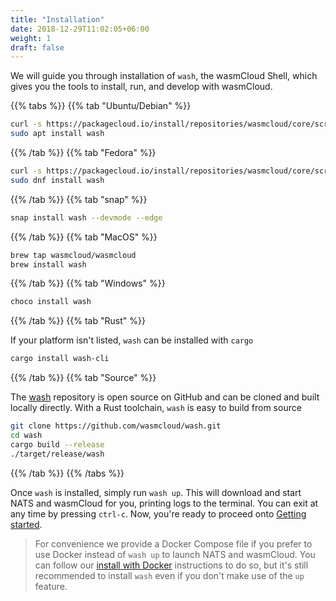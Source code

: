 ```yaml
---
title: "Installation"
date: 2018-12-29T11:02:05+06:00
weight: 1
draft: false
---
```


We will guide you through installation of `wash`, the wasmCloud Shell, which gives you the tools to install, run, and develop with wasmCloud.

{{% tabs %}}
{{% tab "Ubuntu/Debian" %}}

```bash
curl -s https://packagecloud.io/install/repositories/wasmcloud/core/script.deb.sh | sudo bash
sudo apt install wash
```

{{% /tab %}}
{{% tab "Fedora" %}}

```bash
curl -s https://packagecloud.io/install/repositories/wasmcloud/core/script.rpm.sh | sudo bash
sudo dnf install wash
```

{{% /tab %}}
{{% tab "snap" %}}

```bash
snap install wash --devmode --edge
```

{{% /tab %}}
{{% tab "MacOS" %}}

```bash
brew tap wasmcloud/wasmcloud
brew install wash
```

{{% /tab %}}
{{% tab "Windows" %}}

```bash
choco install wash
```

{{% /tab %}}
{{% tab "Rust" %}}

If your platform isn't listed, `wash` can be installed with `cargo`

```bash
cargo install wash-cli
```

{{% /tab %}}
{{% tab "Source" %}}

The [wash](https://github.com/wasmcloud/wash) repository is open source on GitHub and can be cloned and built locally directly. With a Rust toolchain, `wash` is easy to build from source

```bash
git clone https://github.com/wasmcloud/wash.git
cd wash
cargo build --release
./target/release/wash
```

{{% /tab %}}
{{% /tabs %}}

Once `wash` is installed, simply run `wash up`. This will download and start NATS and wasmCloud for you, printing logs to the terminal. You can exit at any time by pressing `ctrl-c`. Now, you're ready to proceed onto [Getting started](/docs/getting-started.mdx).

> For convenience we provide a Docker Compose file if you prefer to use Docker instead of `wash up` to launch NATS and wasmCloud. You can follow our [install with Docker](./install-with-docker/) instructions to do so, but it's still recommended to install `wash` even if you don't make use of the `up` feature.
